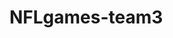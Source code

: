 # NFLgames-team3
<!DOCTYPE html>
<html lang="en" >
<head>
  <meta charset="UTF-8">
  <title>CodePen - ModuleJSWeek4Assignment9_welcomeandspaceshipcode_DDITP140_event listenerandloop_carolchang</title>
  <meta name="viewport" content="width=device-width, initial-scale=1"><link rel="stylesheet" href="./style.css">

</head>
<body>
<!-- partial:index.partial.html -->
<script>
<header>
  <h1>Assignment Nine</h1>
  <p></p>
</header>
<div id="welcomeDiv">
  <h2>Add Games</h2>
  <p></p>
  <form id="gamesForm">
    </p>
    <select id="Add game">
      <p>Please enter YOUR Games:
        <input type="text" id="games" data-input>
        <button type="button" id="addGameButton">Add Games </button>
        <label data-label></label>
        <li>
          <option value="City"> City</option>
        </li>
        <li>
          <option value="Name">Name</option>
        </li>
        <li>
          <option value="Date">Date
        </li>
        </option>
        <li>
          <option value="Hometeam">Hometeam
        </li>
        </option>

        </li>
        </option>
        <li>
          <option value="Homepoint">Homepoint
        </li>
        </option>
        <li>
          <option value="Awayteam">AwayTeam
        </li>
        </option>
        <li>
          <option value="AwayPoint">AwayPoints
        </li>
        </option>
    </select>
    <div id="gamesOutput"><div class="flex-container">         
    
           <h3> <p>Assignments 9 </p></h3>
   
           
   
                        <div><b>Name:</b>Arizona Cardinal
                            <p>Logo: <img src='https://i.postimg.cc/34NwJV3Y/ARI.jpg' alt='ARI' /></a>
                            </p>
                            <p> Location: Arizona </p>
                            <h2>
                                <p>Final Date : March 15</p>
                                    
                                <p>Away Team :10</p>
                                <p>Home Team: 2</p>
                                <p>Home Points: 5 </p>
                                            
                                <p>Away Points: 8</p>
                                      
                        </div>
                        </h2>

                        <div><b>Name:</b> Atlanta Falcons
                            <p>Logo:
                                <a href='https://postimg.cc/QH1dtpZ9' target='_blank'><img src='https://i.postimg.cc/QH1dtpZ9/ATL.png' border='0' alt='ATL' /></a>
                            </p>
                            <p> Location :Atlanta, GA</p>
                            <h2>
                                  <p>Date : March 15</p>
                                <p>Away Team:10</p
                                <p>Home Team: 2</p>
                                                
                                <p>Home Points: 5 </p>
                                                     
                                <p>Away Points: 8</p>
                                                                  
                        </div>
                        </h2>


                        <div><b>Name:</b> Carolina Panthers
                            <p>Logo:
                                <a href='https://postimg.cc/G9ZpdXVn' target='_blank'><img src='https://i.postimg.cc/G9ZpdXVn/CAR.png' border='0' alt='CAR' /></a>
                            </p>
                            <p>Location: N. or S. Carolinas</p>
                            <h2>
                                  <p>Date : March 15</p>
                                <p>Away Team :10</p>
                                <p>Home Team: 2</p>
                                <p>Home Points: 5 </p>
                                <p>Away Points: 8</p>
                        </div>
                        </h2>


                        <div><b>Name:</b>Chicago Bears
                            <p>Logo:
                                <a href='https://postimg.cc/WtD4BB97' target='_blank'><img src='https://i.postimg.cc/WtD4BB97/CHI.png' border='0' alt='CHI' /></a>
                            </p>
                            <p>Location: Chicago, IL</p>
                            <h2>
                                     <p> Date : March 15</p>
                                <p>Away Team :10</p>
                                <p>Home Team: 2</p>
                                <p>Home Points: 5 </p>
                                <p>Away Points: 8</p>
                        </div>
                        </h2>


                        <div><b>Name:</b>Dallas Cowboys
                            <p>Logo:
                                <a href='https://postimg.cc/8JYzF4CW' target='_blank'><img src='https://i.postimg.cc/8JYzF4CW/DAL.jpg' border='0' alt='DAL' /></a>
                            </p>
                            <p>Location: Dallas, TX</p>
                            <h2>
                                  <p>Date : March 15</p>
                                <p>Away Team:10</p>
                                <p>Home Team: 2</p>
                                <p>Home Points: 5 </p>
                                <p>Away Points: 8</p>
                        </div>
                        </h2>


                        <div><b>Name:</b>Detroit Lions
                            <p>Logo:
                                <a href="https://postimg.cc/zHRXThLQ" target="_blank"><img src="https://i.postimg.cc/zHRXThLQ/DET.jpg" alt="DET" /></a>
                            </p>
                            <p>Location: Detroit, Mi</p>
                            <h2>
                                   <p>Final Date : March 15</p>
                                <p>Away Team:10</p>
                                <p>Home Team: 2</p>
                                <p>Home Points: 5 </p>
                                <p>Away Points: 8</p>
                        </div>
                        </h2>


                        <div><b>Name:</b>Jacksonville Jaguars
                            <p>Logo:
                                <a href="https://postimg.cc/NKGvcTsw" target="_blank"><img src="https://i.postimg.cc/NKGvcTsw/JAX.jpg" alt="JAX" /></a>
                            </p>
                            <p>Location: Jacksonville, FL</p>
                            <h2>
                                  <p>Date : March 15</p>
                                <p>Away Team:10</p>
                                <p>Home Team: 2</p>
                                <p>Home Points: 5 </p>
                                <p>Away Points: 8</p>
                        </div>
                        </h2>


                        <div><b>Name:</b> Green Bay Packers
                            <p> Logo:
                                <a href="https://postimg.cc/jLkChhv3" target="_blank"><img src="https://i.postimg.cc/jLkChhv3/GB.jpg" alt="GB" /></a>
                            </p>
                            <p>Location: Green Bay, WI</p>
                            <h2>
                                    <p>Date : March 15</p>
                                <p>Away Team :10</p>
                                <p>Home Team: 2</p>
                                <p>Home Points: 5 </p>
                                <p>Away Points: 8</p>
                        </div>
                        </h2>

                        <div><b>Name:</b> Los Angeles Rams
                            <p>Logo :
                                <a href="https://postimg.cc/GH9m9yrF" target="_blank"><img src="https://i.postimg.cc/GH9m9yrF/LA.jpg" alt="LA" /></a>
                            </p>
                            <p>Location: Los Angeles, CA</p>
                            <h2>
                                     <p>Final Date : March 15</p>
                                <p>Away Team:10</p>
                                <p>Home Team: 2</p>
                                <p>Home Points: 5 </p>
                                <p>Away Points: 8</p>
                        </div>
                        </h2>


                        <div><b>Name:</b>Minnesota Vikings
                            <p>Logo:
                                <a href="https://postimg.cc/mPhR9M0y" target="_blank"><img src="https://i.postimg.cc/mPhR9M0y/MIN.jpg" alt="MIN" /></a>
                            </p>
                            <h2>
                               <p>Final Date : March 15</p>
                                <p>Home Away :10</p>
                                <p>Home Team: 2</p>
                                <p>Home Points: 5 </p>
                                <p>Away Points: 8</p>
                        </div>
                        </h2>


                        <div><b>Name:</b> New Orleans Saints
                            <p>Logo:
                                <a href="https://postimg.cc/tsrQCTJn" target="_blank"><img src="https://i.postimg.cc/tsrQCTJn/NO.jpg" alt="NO" /></a>
                            </p>
                            <p>Location: New Orleans, LA</p>
                            <h2>
                                  <p>Date : March 15</p>
                                <p>Home Away :10</p>
                                <p>Home Team: 2</p>
                                <p>Home Points: 5 </p>
                                <p>Away Points: 8</p>
                        </div>
                        </h2>

                        <div><b>Name:</b> New York Giants
                            <p>Logo:
                                <a href="https://postimg.cc/ZWdYxzW0" target="_blank"><img src="https://i.postimg.cc/ZWdYxzW0/NYG.jpg" alt="NYG" /></a>
                            </p>
                            <p>Location: New York</p>
                            <h2>
                                     <p>Date : March 15</p>
                                <p>Away Team:10</p>
                                <p>Home Team: 2</p>
                                <p>Home Points: 5 </p>
                                <p>Away Points: 8</p>
                        </div>
                        </h2>

                        <div><b>Name:</b>Denver Broncos
                            <p>Logo:
                                <a href="https://postimg.cc/jDxZ54nZ" target="_blank"><img src="https://i.postimg.cc/jDxZ54nZ/DEN.png" alt="DEN" /></a>
                            </p>
                            <p>Location: Denver, CO</p>
                            <h2>
                                   <p>Final Date : March 15</p>
                                <p>Away Team :10</p>
                                <p>Home Team: 2</p>
                                <p>Home Points: 5 </p>
                                <p>Away Points: 8</p>
                        </div>
                        </h2>

                        <div><b>Name:</b>Houston Texan
                            <p>Logo:
                                <a href="https://postimg.cc/4nHHYVB6" target="_blank"><img src="https://i.postimg.cc/4nHHYVB6/HOU.jpg" alt="HOU" /></a>
                            </p>
                            <p>Location: Houston, TX</p>
                            <h2>
                                      <p> Date : March 15</p>
                                <p>Away Team :10</p>
                                <p>Home Team: 2</p>
                                <p>Home Points: 5 </p>
                                <p>Away Points: 8</p>
                        </div>
                        </h2>


                        <div><b>Name:</b>Miami Dolphins
                            <p>Logo:
                                <a href="https://postimg.cc/DSDhP0hk" target="_blank"><img src="https://i.postimg.cc/DSDhP0hk/MIA.jpg" alt="MIA" /></a>
                            </p>
                            <p>Location: Miami, FL</p>
                            <h2>
                               <p> Date : March 15</p>
                                <p>Away Team : Jacksonville Jaguar</p>
                                <p>Home Team: Dolphins</p>
                                <p>Home Points: 5 </p>
                                <p>Away Points: 8</p>
                        </div>
                        </h2>

                        <div><b>Name:</b>Tennessee Titans
                            <p>Logo:
                                <a href="https://postimg.cc/v4b42jMh" target="_blank"><img src="https://i.postimg.cc/v4b42jMh/TEN.jpg" alt="TEN" /></a>
                            </p>
                            <p>Location: Tennessee</p>
                            <h2>
                                  <p>Date : March 15</p>
                                <p>Away Team : Miami Doplhin</p>
                                <p>Home Team: Titans</p>
                                <p>Home Points: 5 </p>
                                <p>Away Points: 8</p>
                                </div>
                        </h2>


                        <div><b>Name:</b> Buffalo Bills
                            <p>Logo:
                                <a href="https://postimg.cc/3drD1NhN" target="_blank"><img src="https://i.postimg.cc/3drD1NhN/BUF.jpg" alt="BUF" /></a>
                            </p>
                            <p>Location:Buffalo, NY</p>
                            <h2>
                              <p>Date : March 15</p>
                                <p>Away Team :10</p>
                                <p>Home Team: 2</p>
                                <p>Home Points: 5 </p>
                                <p>Away Points: 8</p>
                        </div>
                            </h2>

</button>
                
             
</div>            

</div>


</form>
            </body>

        </html>
        <!-- partial -->
        <script src="./script.js"></script>

        </body>

</html>

</div>
    <section></section>

    </p>
  </form>
</div>
<!-- partial -->
  <script  src="./script.js"></script>

</body>
</html>
